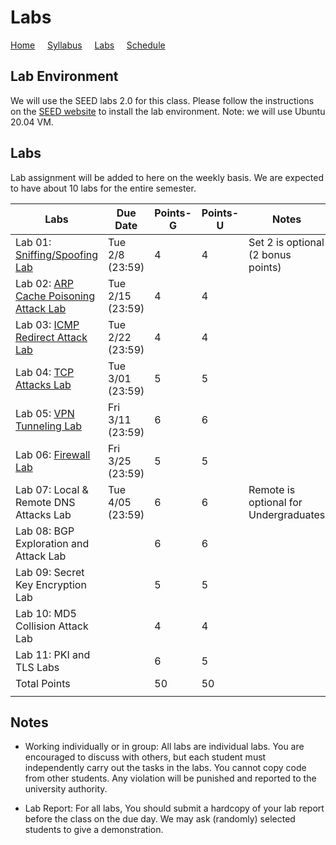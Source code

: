 # Labs

[Home](./index.md) &nbsp;&nbsp;&nbsp; [Syllabus](./syllabus.md)  &nbsp;&nbsp;&nbsp; [Labs](./labs.md) &nbsp;&nbsp;&nbsp; [Schedule](./schedule.md)

## Lab Environment

We will use the SEED labs 2.0 for this class. Please follow the instructions
on the [SEED website](https://seedsecuritylabs.org/labsetup.html) to install
the lab environment. Note: we will use Ubuntu 20.04 VM.

## Labs

Lab assignment will be added to here on the weekly basis. We are expected to have 
about 10 labs for the entire semester. 


| Labs   | Due Date | Points-G | Points-U | Notes |
| ---    | ---      | ---      | ---      | ---   |
| Lab 01: [Sniffing/Spoofing Lab](https://seedsecuritylabs.org/Labs_20.04/Networking/Sniffing_Spoofing/) | Tue 2/8 (23:59) | 4 | 4 | Set 2 is optional (2 bonus points)
| Lab 02: [ARP Cache Poisoning Attack Lab](https://seedsecuritylabs.org/Labs_20.04/Networking/ARP_Attack) | Tue 2/15 (23:59) | 4 | 4 |
| Lab 03: [ICMP Redirect Attack Lab](https://seedsecuritylabs.org/Labs_20.04/Networking/ICMP_Redirect/) | Tue 2/22 (23:59) | 4 | 4 |
| Lab 04: [TCP Attacks Lab](https://seedsecuritylabs.org/Labs_20.04/Networking/TCP_Attacks/) | Tue 3/01 (23:59) | 5 | 5 |
| Lab 05: [VPN Tunneling Lab](https://seedsecuritylabs.org/Labs_20.04/Networking/VPN_Tunnel/) | Fri 3/11 (23:59) | 6 | 6 | 
| Lab 06: [Firewall Lab](https://seedsecuritylabs.org/Labs_20.04/Networking/Firewall/) | Fri 3/25 (23:59) | 5 | 5 |
| Lab 07: Local & Remote DNS Attacks Lab | Tue 4/05 (23:59) | 6 | 6 | Remote is optional for Undergraduates
| Lab 08: BGP Exploration and Attack Lab | | 6 | 6 |
| Lab 09: Secret Key Encryption Lab |  | 5 | 5  |
| Lab 10: MD5 Collision Attack Lab |  | 4 |  4 |
| Lab 11: PKI and TLS Labs | | 6 |  5 |
| Total Points |   | 50 | 50  | 
|  |   |||

## Notes

 - Working individually or in group: All labs are individual labs. You are 
   encouraged to discuss with others, but each student must independently
   carry out the tasks in the labs. You cannot copy code from other students.
   Any violation will be punished and reported to the university authority.

 - Lab Report: For all labs, You should submit a hardcopy of your lab report
   before the class on the due day. We may ask (randomly) selected students to
   give a demonstration.
